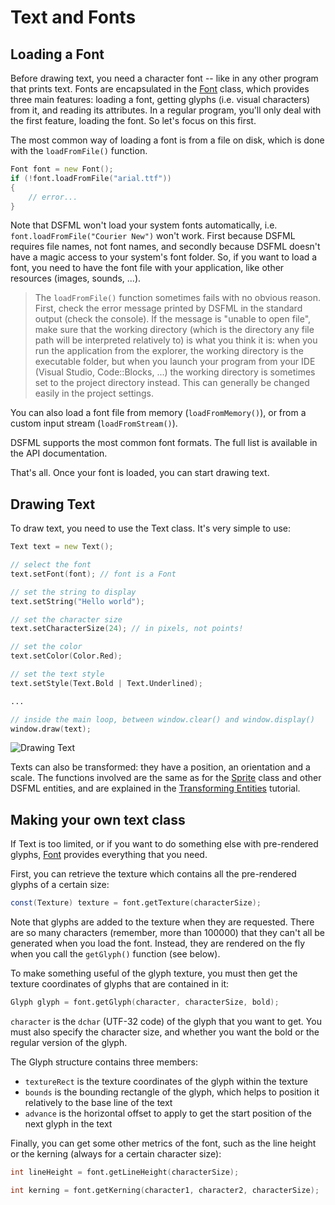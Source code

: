 
Text and Fonts
=====

Loading a Font
---

Before drawing text, you need a character font -- like in any other program that prints text. Fonts are encapsulated in the [Font](http://dsfml.com/dsfml/graphics/font.html) class, which provides three main features: loading a font, getting glyphs (i.e. visual characters) from it, and reading its attributes. In a regular program, you'll only deal with the first feature, loading the font. So let's focus on this first.

The most common way of loading a font is from a file on disk, which is done with the `loadFromFile()` function.

```D
Font font = new Font();
if (!font.loadFromFile("arial.ttf"))
{
    // error...
}
```

Note that DSFML won't load your system fonts automatically, i.e. `font.loadFromFile("Courier New")` won't work. First because DSFML requires file names, not font names, and secondly because DSFML doesn't have a magic access to your system's font folder. So, if you want to load a font, you need to have the font file with your application, like other resources (images, sounds, ...).

> The `loadFromFile()` function sometimes fails with no obvious reason. First, check the error message printed by DSFML in the standard output (check the console). If the message is "unable to open file", make sure that the working directory (which is the directory any file path will be interpreted relatively to) is what you think it is: when you run the application from the explorer, the working directory is the executable folder, but when you launch your program from your IDE (Visual Studio, Code::Blocks, ...) the working directory is sometimes set to the project directory instead. This can generally be changed easily in the project settings.

You can also load a font file from memory (`loadFromMemory()`), or from a custom input stream (`loadFromStream()`).

DSFML supports the most common font formats. The full list is available in the API documentation.

That's all. Once your font is loaded, you can start drawing text.

Drawing Text
---

To draw text, you need to use the Text class. It's very simple to use:

```D
Text text = new Text();

// select the font
text.setFont(font); // font is a Font

// set the string to display
text.setString("Hello world");

// set the character size
text.setCharacterSize(24); // in pixels, not points!

// set the color
text.setColor(Color.Red);

// set the text style
text.setStyle(Text.Bold | Text.Underlined);

...

// inside the main loop, between window.clear() and window.display()
window.draw(text);
```

![Drawing Text](http://www.sfml-dev.org/tutorials/2.0/images/graphics-text-draw.png "Drawing Text")

Texts can also be transformed: they have a position, an orientation and a scale. The functions involved are the same as for the [Sprite](http://dsfml.com/dsfml/graphics/sprite.html) class and other DSFML entities, and are explained in the [Transforming Entities](https://github.com/luke5542/DSFML-Tutorials/blob/master/transforms.md) tutorial.

Making your own text class
---

If Text is too limited, or if you want to do something else with pre-rendered glyphs, [Font](http://dsfml.com/dsfml/graphics/font.html) provides everything that you need.

First, you can retrieve the texture which contains all the pre-rendered glyphs of a certain size:

```D
const(Texture) texture = font.getTexture(characterSize);
```

Note that glyphs are added to the texture when they are requested. There are so many characters (remember, more than 100000) that they can't all be generated when you load the font. Instead, they are rendered on the fly when you call the `getGlyph()` function (see below).

To make something useful of the glyph texture, you must then get the texture coordinates of glyphs that are contained in it:

```D
Glyph glyph = font.getGlyph(character, characterSize, bold);
```

`character` is the `dchar` (UTF-32 code) of the glyph that you want to get. You must also specify the character size, and whether you want the bold or the regular version of the glyph.

The Glyph structure contains three members:

+ `textureRect` is the texture coordinates of the glyph within the texture
+ `bounds` is the bounding rectangle of the glyph, which helps to position it relatively to the base line of the text
+ `advance` is the horizontal offset to apply to get the start position of the next glyph in the text

Finally, you can get some other metrics of the font, such as the line height or the kerning (always for a certain character size):

```D
int lineHeight = font.getLineHeight(characterSize);

int kerning = font.getKerning(character1, character2, characterSize);
```
